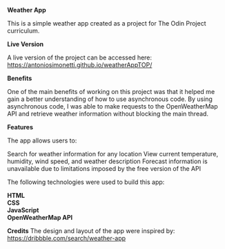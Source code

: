**Weather App**

This is a simple weather app created as a project for The Odin Project curriculum.

**Live Version**

A live version of the project can be accessed here: https://antoniosimonetti.github.io/weatherAppTOP/

**Benefits**

One of the main benefits of working on this project was that it helped me gain a better understanding of how to use asynchronous code. 
By using asynchronous code, I was able to make requests to the OpenWeatherMap API and retrieve weather information without blocking the main thread.

**Features**

The app allows users to:

Search for weather information for any location
View current temperature, humidity, wind speed, and weather description
Forecast information is unavailable due to limitations imposed by the free version of the API

The following technologies were used to build this app:

**HTML<br>
CSS<br>
JavaScript<br>
OpenWeatherMap API<br>**

**Credits**
The design and layout of the app were inspired by: https://dribbble.com/search/weather-app  

